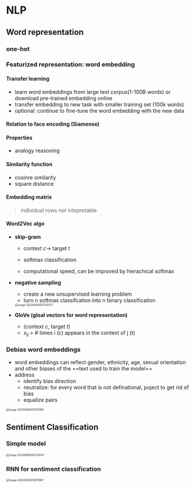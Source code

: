 # NLP

## Word representation

### one-hot

### Featurized representation: word embedding

#### Transfer learning

* learn word embeddings from large text corpus(1-100B words) or download pre-trained embedding online
* transfer embedding to new task with smaller training set (100k words)
* optional: continue to fine-tune the word embedding with the new data

#### Relation to face encoding (Siamense)

#### Properties

* analogy reasoning

#### Similarity function

* cosinre similarity
* square distance

#### Embedding matrix

> individual rows not intepretable

#### Word2Vec algo

* **skip-gram**

	* context $c\to$ target $t$

	* softmax classification

	* computational speed, can be improved by hierachical softmax

* **negative sampling**

	* create a new unsupervised learning problem
	* turn n softmax classifcation into n binary classification

	<img src="C:/Users/Lenovo/AppData/Roaming/Typora/typora-user-images/image-20230808202743377.png" alt="image-20230808202743377" style="zoom:50%;" />

* **GloVe (gloal vectors for word representation)**
	* (context $c$, target $t$)
	* $x_{ij}$ = # times i (c) appears in the context of j (t)

### Debias word embeddings

* word embeddings can reflect gender, ethnicity, age, sexual orientation and other biases of the ==text used to train the model==
* address
	* identify bias direction
	* neutralize: for every word that is not definational, poject to get rid of bias
	* equalize pairs

<img src="C:/Users/Lenovo/AppData/Roaming/Typora/typora-user-images/image-20230808205750182.png" alt="image-20230808205750182" style="zoom:50%;" />

## Sentiment Classification

### Simple model

<img src="C:/Users/Lenovo/AppData/Roaming/Typora/typora-user-images/image-20230808204731253.png" alt="image-20230808204731253" style="zoom:50%;" />

### RNN for sentiment classification

<img src="C:/Users/Lenovo/AppData/Roaming/Typora/typora-user-images/image-20230808204911987.png" alt="image-20230808204911987" style="zoom:50%;" />
